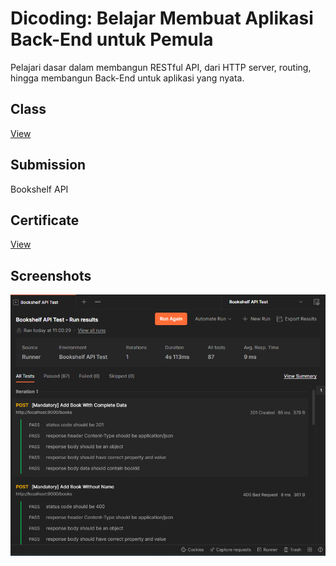 # Dicoding: Belajar Membuat Aplikasi Back-End untuk Pemula
Pelajari dasar dalam membangun RESTful API, dari HTTP server, routing, hingga membangun Back-End untuk aplikasi yang nyata.

## Class
[View](https://www.dicoding.com/academies/261)

## Submission
Bookshelf API

## Certificate

[View](https://www.dicoding.com/certificates/MEPJVKL6QP3V)

## Screenshots

![screenshot_1.png](/screenshots/screenshot_1.png)
